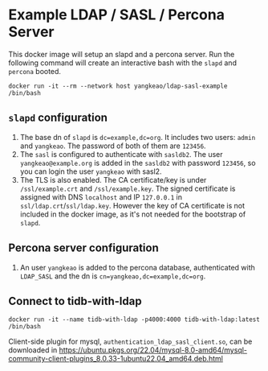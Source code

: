 # Example LDAP / SASL / Percona Server

This docker image will setup an slapd and a percona server. Run the following command will create an interactive bash with the `slapd` and `percona` booted.

```
docker run -it --rm --network host yangkeao/ldap-sasl-example /bin/bash
```

## `slapd` configuration

1. The base dn of `slapd` is `dc=example,dc=org`. It includes two users: `admin` and `yangkeao`. The password of both of them are `123456`.
2. The `sasl` is configured to authenticate with `sasldb2`. The user `yangkeao@example.org` is added in the `sasldb2` with password `123456`, so you can login the user `yangkeao` with sasl2.
3. The TLS is also enabled. The CA certificate/key is under `/ssl/example.crt` and `/ssl/example.key`. The signed certificate is assigned with DNS `localhost` and IP `127.0.0.1` in `ssl/ldap.crt`/`ssl/ldap.key`. However the key of CA certificate is not included in the docker image, as it's not needed for the bootstrap of `slapd`.

## Percona server configuration

1. An user `yangkeao` is added to the percona database, authenticated with `LDAP_SASL` and the dn is `cn=yangkeao,dc=example,dc=org`.

## Connect to tidb-with-ldap

```
docker run -it --name tidb-with-ldap -p4000:4000 tidb-with-ldap:latest /bin/bash
```

Client-side plugin for mysql, `authentication_ldap_sasl_client.so`, can be downloaded in https://ubuntu.pkgs.org/22.04/mysql-8.0-amd64/mysql-community-client-plugins_8.0.33-1ubuntu22.04_amd64.deb.html